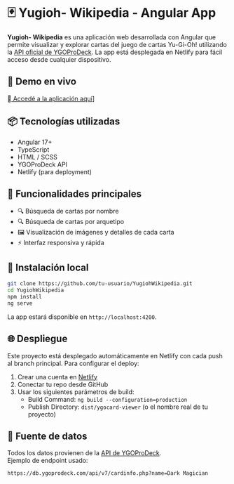 # 🃏 Yugioh- Wikipedia - Angular App

**Yugioh- Wikipedia** es una aplicación web desarrollada con Angular que permite visualizar y explorar cartas del juego de cartas Yu-Gi-Oh! utilizando la [API oficial de YGOProDeck](https://ygoprodeck.com/api-guide/). La app está desplegada en Netlify para fácil acceso desde cualquier dispositivo.

## 🚀 Demo en vivo

🔗[ Accedé a la aplicación aquí](https://yugiohwiki.netlify.app)]

## 📦 Tecnologías utilizadas

- Angular 17+
- TypeScript
- HTML / SCSS
- YGOProDeck API
- Netlify (para deployment)

## 🎯 Funcionalidades principales

- 🔍 Búsqueda de cartas por nombre
- 🔍 Búsqueda de cartas por arquetipo
- 🖼️ Visualización de imágenes y detalles de cada carta
- ⚡ Interfaz responsiva y rápida

## 🔧 Instalación local

```bash
git clone https://github.com/tu-usuario/YugiohWikipedia.git
cd YugiohWikipedia
npm install
ng serve
```

La app estará disponible en `http://localhost:4200`.

## 🌐 Despliegue

Este proyecto está desplegado automáticamente en Netlify con cada push al branch principal. Para configurar el deploy:

1. Crear una cuenta en [Netlify](https://www.netlify.com/)
2. Conectar tu repo desde GitHub
3. Usar los siguientes parámetros de build:
   - Build Command: `ng build --configuration=production`
   - Publish Directory: `dist/ygocard-viewer` (o el nombre real de tu proyecto)

## 📄 Fuente de datos

Todos los datos provienen de la [API de YGOProDeck](https://ygoprodeck.com/api-guide/).  
Ejemplo de endpoint usado:

```
https://db.ygoprodeck.com/api/v7/cardinfo.php?name=Dark Magician
```

